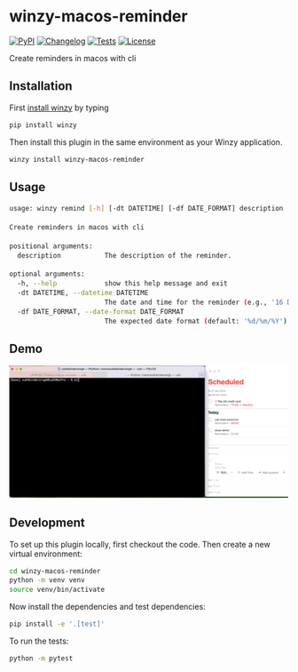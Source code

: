 # winzy-macos-reminder

[![PyPI](https://img.shields.io/pypi/v/winzy-macos-reminder.svg)](https://pypi.org/project/winzy-macos-reminder/)
[![Changelog](https://img.shields.io/github/v/release/sukhbinder/winzy-macos-reminder?include_prereleases&label=changelog)](https://github.com/sukhbinder/winzy-macos-reminder/releases)
[![Tests](https://github.com/sukhbinder/winzy-macos-reminder/workflows/Test/badge.svg)](https://github.com/sukhbinder/winzy-macos-reminder/actions?query=workflow%3ATest)
[![License](https://img.shields.io/badge/license-Apache%202.0-blue.svg)](https://github.com/sukhbinder/winzy-macos-reminder/blob/main/LICENSE)

Create reminders in macos with cli

## Installation

First [install winzy](https://github.com/sukhbinder/winzy) by typing

```bash
pip install winzy
```

Then install this plugin in the same environment as your Winzy application.
```bash
winzy install winzy-macos-reminder
```
## Usage

```bash
usage: winzy remind [-h] [-dt DATETIME] [-df DATE_FORMAT] description

Create reminders in macos with cli

positional arguments:
  description           The description of the reminder.

optional arguments:
  -h, --help            show this help message and exit
  -dt DATETIME, --datetime DATETIME
                        The date and time for the reminder (e.g., '16 December 10am').
  -df DATE_FORMAT, --date-format DATE_FORMAT
                        The expected date format (default: '%d/%m/%Y').

```

## Demo
![winzy remind demo](remind.gif)

## Development

To set up this plugin locally, first checkout the code. Then create a new virtual environment:
```bash
cd winzy-macos-reminder
python -m venv venv
source venv/bin/activate
```
Now install the dependencies and test dependencies:
```bash
pip install -e '.[test]'
```
To run the tests:
```bash
python -m pytest
```
